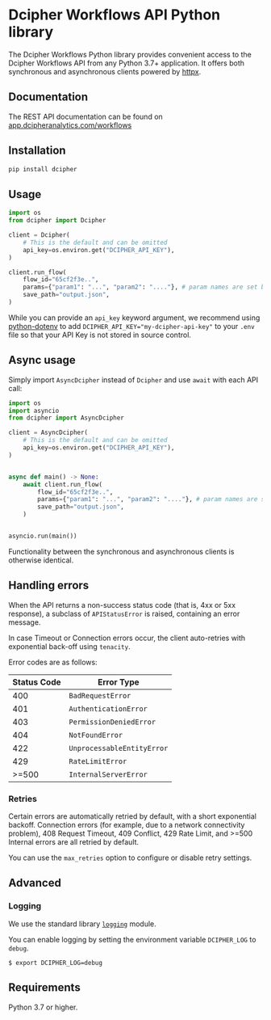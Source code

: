 # Dcipher Workflows API Python library

The Dcipher Workflows Python library provides convenient access to the Dcipher Workflows API from any Python 3.7+
application. It offers both synchronous and asynchronous clients powered by [httpx](https://github.com/encode/httpx).

## Documentation

The REST API documentation can be found on [app.dcipheranalytics.com/workflows](https://app.dcipheranalytics.com/workflows)

## Installation

```sh
pip install dcipher
```

## Usage

```python
import os
from dcipher import Dcipher

client = Dcipher(
    # This is the default and can be omitted
    api_key=os.environ.get("DCIPHER_API_KEY"),
)

client.run_flow(
    flow_id="65cf2f3e..",
    params={"param1": "...", "param2": "...."}, # param names are set by workflow user
    save_path="output.json",
)
```

While you can provide an `api_key` keyword argument,
we recommend using [python-dotenv](https://pypi.org/project/python-dotenv/)
to add `DCIPHER_API_KEY="my-dcipher-api-key"` to your `.env` file
so that your API Key is not stored in source control.

## Async usage

Simply import `AsyncDcipher` instead of `Dcipher` and use `await` with each API call:

```python
import os
import asyncio
from dcipher import AsyncDcipher

client = AsyncDcipher(
    # This is the default and can be omitted
    api_key=os.environ.get("DCIPHER_API_KEY"),
)


async def main() -> None:
    await client.run_flow(
        flow_id="65cf2f3e..",
        params={"param1": "...", "param2": "...."}, # param names are set by workflow user
        save_path="output.json",
    )


asyncio.run(main())
```

Functionality between the synchronous and asynchronous clients is otherwise identical.

## Handling errors

When the API returns a non-success status code (that is, 4xx or 5xx
response), a subclass of `APIStatusError` is raised, containing an error message.

In case Timeout or Connection errors occur, the client auto-retries with exponential back-off using `tenacity`.

Error codes are as follows:

| Status Code | Error Type                 |
| ----------- | -------------------------- |
| 400         | `BadRequestError`          |
| 401         | `AuthenticationError`      |
| 403         | `PermissionDeniedError`    |
| 404         | `NotFoundError`            |
| 422         | `UnprocessableEntityError` |
| 429         | `RateLimitError`           |
| >=500       | `InternalServerError`      |

### Retries

Certain errors are automatically retried by default, with a short exponential backoff.
Connection errors (for example, due to a network connectivity problem), 408 Request Timeout, 409 Conflict,
429 Rate Limit, and >=500 Internal errors are all retried by default.

You can use the `max_retries` option to configure or disable retry settings.

## Advanced

### Logging

We use the standard library [`logging`](https://docs.python.org/3/library/logging.html) module.

You can enable logging by setting the environment variable `DCIPHER_LOG` to `debug`.

```shell
$ export DCIPHER_LOG=debug
```


## Requirements

Python 3.7 or higher.
